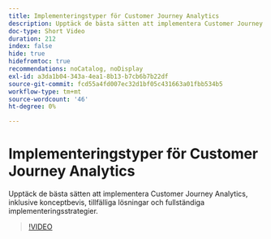 ```yaml
---
title: Implementeringstyper för Customer Journey Analytics
description: Upptäck de bästa sätten att implementera Customer Journey Analytics, inklusive konceptbevis, tillfälliga lösningar och fullständiga implementeringsstrategier.
doc-type: Short Video
duration: 212
index: false
hide: true
hidefromtoc: true
recommendations: noCatalog, noDisplay
exl-id: a3da1b04-343a-4ea1-8b13-b7cb6b7b22df
source-git-commit: fcd55a4fd007ec32d1bf05c431663a01fbb534b5
workflow-type: tm+mt
source-wordcount: '46'
ht-degree: 0%

---
```


# Implementeringstyper för Customer Journey Analytics

Upptäck de bästa sätten att implementera Customer Journey Analytics, inklusive konceptbevis, tillfälliga lösningar och fullständiga implementeringsstrategier.

<!-- 62_S113_3442460_211_best-practices-for-implementing-customer-journey-analytics -->
>[!VIDEO](https://video.tv.adobe.com/v/3460070/?learn=on&enablevpops=true&captions=swe)
